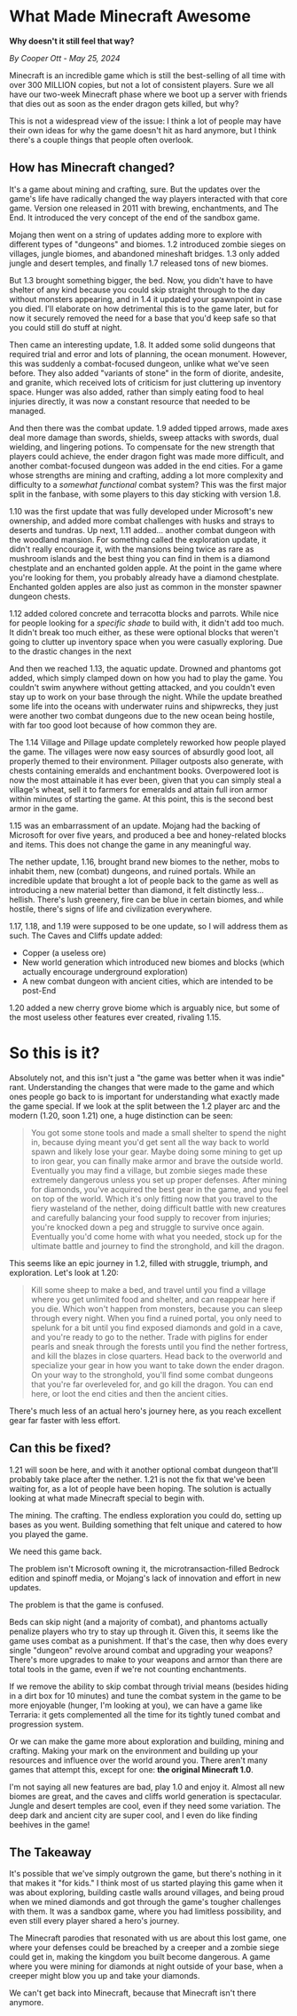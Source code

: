 # What Made Minecraft Awesome
**Why doesn't it still feel that way?**

*By Cooper Ott - May 25, 2024*

Minecraft is an incredible game which is still the best-selling of all time with over 300 MILLION copies, but not a lot of consistent players. Sure we all have our two-week Minecraft phase where we boot up a server with friends that dies out as soon as the ender dragon gets killed, but why?

This is not a widespread view of the issue: I think a lot of people may have their own ideas for why the game doesn't hit as hard anymore, but I think there's a couple things that people often overlook.

## How has Minecraft changed?
It's a game about mining and crafting, sure. But the updates over the game's life have radically changed the way players interacted with that core game. Version one released in 2011 with brewing, enchantments, and The End. It introduced the very concept of the end of the sandbox game.

Mojang then went on a string of updates adding more to explore with different types of "dungeons" and biomes. 1.2 introduced zombie sieges on villages, jungle biomes, and abandoned mineshaft bridges. 1.3 only added jungle and desert temples, and finally 1.7 released tons of new biomes.

But 1.3 brought something bigger, the bed. Now, you didn't have to have shelter of any kind because you could skip straight through to the day without monsters appearing, and in 1.4 it updated your spawnpoint in case you died. I'll elaborate on how detrimental this is to the game later, but for now it securely removed the need for a base that you'd keep safe so that you could still do stuff at night.

Then came an interesting update, 1.8. It added some solid dungeons that required trial and error and lots of planning, the ocean monument. However, this was suddenly a combat-focused dungeon, unlike what we've seen before. They also added "variants of stone" in the form of diorite, andesite, and granite, which received lots of criticism for just cluttering up inventory space. Hunger was also added, rather than simply eating food to heal injuries directly, it was now a constant resource that needed to be managed.

And then there was the combat update. 1.9 added tipped arrows, made axes deal more damage than swords, shields, sweep attacks with swords, dual wielding, and lingering potions. To compensate for the new strength that players could achieve, the ender dragon fight was made more difficult, and another combat-focused dungeon was added in the end cities. For a game whose strengths are mining and crafting, adding a lot more complexity and difficulty to a *somewhat functional* combat system? This was the first major split in the fanbase, with some players to this day sticking with version 1.8.

1.10 was the first update that was fully developed under Microsoft's new ownership, and added more combat challenges with husks and strays to deserts and tundras. Up next, 1.11 added... another combat dungeon with the woodland mansion. For something called the exploration update, it didn't really encourage it, with the mansions being twice as rare as mushroom islands and the best thing you can find in them is a diamond chestplate and an enchanted golden apple. At the point in the game where you're looking for them, you probably already have a diamond chestplate. Enchanted golden apples are also just as common in the monster spawner dungeon chests.

1.12 added colored concrete and terracotta blocks and parrots. While nice for people looking for a *specific shade* to build with, it didn't add too much. It didn't break too much either, as these were optional blocks that weren't going to clutter up inventory space when you were casually exploring. Due to the drastic changes in the next

And then we reached 1.13, the aquatic update. Drowned and phantoms got added, which simply clamped down on how you had to play the game. You couldn't swim anywhere without getting attacked, and you couldn't even stay up to work on your base through the night. While the update breathed some life into the oceans with underwater ruins and shipwrecks, they just were another two combat dungeons due to the new ocean being hostile, with far too good loot because of how common they are.

The 1.14 Village and Pillage update completely reworked how people played the game. The villages were now easy sources of absurdly good loot, all properly themed to their environment. Pillager outposts also generate, with chests containing emeralds and enchantment books. Overpowered loot is now the most attainable it has ever been, given that you can simply steal a village's wheat, sell it to farmers for emeralds and attain full iron armor within minutes of starting the game. At this point, this is the second best armor in the game.

1.15 was an embarrassment of an update. Mojang had the backing of Microsoft for over five years, and produced a bee and honey-related blocks and items. This does not change the game in any meaningful way.

The nether update, 1.16, brought brand new biomes to the nether, mobs to inhabit them, new (combat) dungeons, and ruined portals. While an incredible update that brought a lot of people back to the game as well as introducing a new material better than diamond, it felt distinctly less... hellish. There's lush greenery, fire can be blue in certain biomes, and while hostile, there's signs of life and civilization everywhere.

1.17, 1.18, and 1.19 were supposed to be one update, so I will address them as such. The Caves and Cliffs update added:

- Copper (a useless ore)
- New world generation which introduced new biomes and blocks (which actually encourage underground exploration)
- A new combat dungeon with ancient cities, which are intended to be post-End

1.20 added a new cherry grove biome which is arguably nice, but some of the most useless other features ever created, rivaling 1.15.

# So this is it?
Absolutely not, and this isn't just a "the game was better when it was indie" rant. Understanding the changes that were made to the game and which ones people go back to is important for understanding what exactly made the game special. If we look at the split between the 1.2 player arc and the modern (1.20, soon 1.21) one, a huge distinction can be seen:

>You got some stone tools and made a small shelter to spend the night in, because dying meant you'd get sent all the way back to world spawn and likely lose your gear. Maybe doing some mining to get up to iron gear, you can finally make armor and brave the outside world. Eventually you may find a village, but zombie sieges made these extremely dangerous unless you set up proper defenses. After mining for diamonds, you've acquired the best gear in the game, and you feel on top of the world. Which it's only fitting now that you travel to the fiery wasteland of the nether, doing difficult battle with new creatures and carefully balancing your food supply to recover from injuries; you're knocked down a peg and struggle to survive once again. Eventually you'd come home with what you needed, stock up for the ultimate battle and journey to find the stronghold, and kill the dragon.

This seems like an epic journey in 1.2, filled with struggle, triumph, and exploration. Let's look at 1.20:

>Kill some sheep to make a bed, and travel until you find a village where you get unlimited food and shelter, and can reappear here if you die. Which won't happen from monsters, because you can sleep through every night. When you find a ruined portal, you only need to spelunk for a bit until you find exposed diamonds and gold in a cave, and you're ready to go to the nether. Trade with piglins for ender pearls and sneak through the forests until you find the nether fortress, and kill the blazes in close quarters. Head back to the overworld and specialize your gear in how you want to take down the ender dragon. On your way to the stronghold, you'll find some combat dungeons that you're far overleveled for, and go kill the dragon. You can end here, or loot the end cities and then the ancient cities.

There's much less of an actual hero's journey here, as you reach excellent gear far faster with less effort.
## Can this be fixed?
1.21 will soon be here, and with it another optional combat dungeon that'll probably take place after the nether. 1.21 is not the fix that we've been waiting for, as a lot of people have been hoping. The solution is actually looking at what made Minecraft special to begin with.

The mining. The crafting. The endless exploration you could do, setting up bases as you went. Building something that felt unique and catered to how you played the game.

We need this game back.

The problem isn't Microsoft owning it, the microtransaction-filled Bedrock edition and spinoff media, or Mojang's lack of innovation and effort in new updates.

The problem is that the game is confused.

Beds can skip night (and a majority of combat), and phantoms actually penalize players who try to stay up through it. Given this, it seems like the game uses combat as a punishment. If that's the case, then why does every single "dungeon" revolve around combat and upgrading your weapons? There's more upgrades to make to your weapons and armor than there are total tools in the game, even if we're not counting enchantments.

If we remove the ability to skip combat through trivial means (besides hiding in a dirt box for 10 minutes) and tune the combat system in the game to be more enjoyable (hunger, I'm looking at you), we can have a game like Terraria: it gets complemented all the time for its tightly tuned combat and progression system.

Or we can make the game more about exploration and building, mining and crafting. Making your mark on the environment and building up your resources and influence over the world around you. There aren't many games that attempt this, except for one: **the original Minecraft 1.0**.

I'm not saying all new features are bad, play 1.0 and enjoy it. Almost all new biomes are great, and the caves and cliffs world generation is spectacular. Jungle and desert temples are cool, even if they need some variation. The deep dark and ancient city are super cool, and I even do like finding beehives in the game!

## The Takeaway
It's possible that we've simply outgrown the game, but there's nothing in it that makes it "for kids." I think most of us started playing this game when it was about exploring, building castle walls around villages, and being proud when we mined diamonds and got through the game's tougher challenges with them. It was a sandbox game, where you had limitless possibility, and even still every player shared a hero's journey.

The Minecraft parodies that resonated with us are about this lost game, one where your defenses could be breached by a creeper and a zombie siege could get in, making the kingdom you built become dangerous. A game where you were mining for diamonds at night outside of your base, when a creeper might blow you up and take your diamonds.

We can't get back into Minecraft, because that Minecraft isn't there anymore.